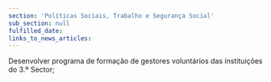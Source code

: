 ```yaml
---
section: 'Políticas Sociais, Trabalho e Segurança Social'
sub_section: null
fulfilled_date:
links_to_news_articles:
---
```


Desenvolver programa de formação de gestores voluntários das instituições do 3.º Sector;
